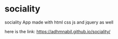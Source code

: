 # sociality
sociality App made with html css js and jquery as well 

here is the link:
https://adhmnabil.github.io/sociality/
